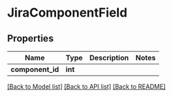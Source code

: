 # JiraComponentField

## Properties
Name | Type | Description | Notes
------------ | ------------- | ------------- | -------------
**component_id** | **int** |  | 

[[Back to Model list]](../README.md#documentation-for-models) [[Back to API list]](../README.md#documentation-for-api-endpoints) [[Back to README]](../README.md)


